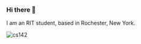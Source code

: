 ### Hi there 👋

I am an RIT student, based in Rochester, New York.

![cs142](https://cdn.discordapp.com/attachments/931674944063029259/1199324053153005649/rit_cs142_github.png?ex=6602ba10&is=65f04510&hm=ddc9521171a39efdb1bf4f55602f06945e07263ebd639d0e8d3137301c2a447d&)
